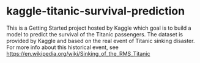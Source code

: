 # kaggle-titanic-survival-prediction
This is a Getting Started project hosted by Kaggle which goal is to build a model to predict the survival of the Titanic passengers. The dataset is provided by Kaggle and based on the real event of Titanic sinking disaster. For more info about this historical event, see https://en.wikipedia.org/wiki/Sinking_of_the_RMS_Titanic
